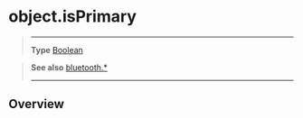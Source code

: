 # object.isPrimary

> --------------------- ------------------------------------------------------------------------------------------
> __Type__              [Boolean](https://docs.coronalabs.com/api/type/Boolean.html)


> __See also__          [bluetooth.*](/plugin/bluetooth/)
> --------------------- ------------------------------------------------------------------------------------------

## Overview